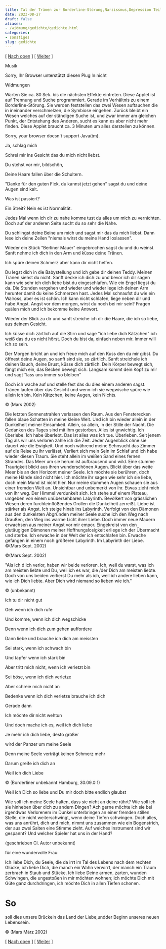 ```yaml
---
title: Tal der Tränen zur Borderline-Störung,Narzissmus,Depression Teil 2
date: 2023-08-27
draft: false
aliases:
- /widmung/gedichte/gedichte.html
categories:
- sonstiges
slug: gedichte
---
```



[ [Nach oben](../widmung_1.html) ] [ [Weiter](gedichte1.html) ]

Musik

Sorry, Ihr Browser unterstützt diesen Plug In nicht

Widmungen

Warten Sie ca. 80 Sek. bis die nächsten
Effekte eintreten. Diese Applet ist auf Trennung und Suche programmiert. Gerade
im Verhältnis zu einem Borderline-Störung. Sie werden feststellen das zwei Wesen
auftauchen die in ineinander verschmelzen, die Symbiose eingehen. Zurück bleibt
ein Wesen welches auf der ständigen Suche ist, und zwar immer am gleichen
Punkt, der Entstehung des Anderen, sucht es kann es aber nicht mehr finden. Diese
Applet braucht ca. 3 Minuten um alles darstellen zu können.

Sorry, your browser doesn't support Java(tm).

Ja,
schlag mich

Schrei
mir ins Gesicht das du mich nicht liebst.

Du
stehst vor mir, bildschön,

Deine
Haare fallen über die Schultern.

"Danke
für den guten Fick, du kannst jetzt gehen" sagst du und deine Augen sind
kalt.

Was
ist passiert?

Ein
Streit? Nein es ist Normalität.

Jedes
Mal wenn ich dir zu nahe komme tust du alles um mich zu vernichten. Doch auf der
anderen Seite sucht du so sehr die Nähe.

Du
schlingst deine Beine um mich und sagst mir das du mich liebst. Dann lese ich
deine Zeilen "niemals wirst du meine Hand loslassen".

Wieder
ein Stück "Berliner Mauer" eingebrochen sagst du und du weinst. Sanft
nehme ich dich in den Arm und küsse deine Tränen.

Ich
spüre deinen Schmerz aber kann dir nicht helfen.

Du
legst dich in die Babystellung und ich gebe dir deinen Teddy. Meinen Tränen
siehst du nicht. Sanft decke ich dich zu und bevor ich dir sagen kann wie sehr
ich dich liebe bist du eingeschlafen. Wie ein Engel liegst du da. Die Stunden
vergehen und wieder und wieder lege ich deinen Arm herunter damit du keine Schmerzen
hast. Jedes Mal schnaufst du wie
ein Walross, aber es ist schön. Ich kann nicht schlafen, liege neben dir und
habe Angst. Angst vor dem morgen, wirst du noch bei mir sein? Fragen quälen
mich und ich bekomme keine Antwort.

Wieder
der Blick zu dir und sanft streiche ich dir die Haare, die ich so liebe, aus
deinem Gesicht.

Ich
küsse dich zärtlich auf die Stirn und sage "ich liebe dich Kätzchen" ich
weiß das du es nicht hörst. Doch du bist da, einfach neben mir. Immer will ich
so sein.

Der
Morgen bricht an und ich freue mich auf den Kuss den du mir gibst. Du öffnest
deine Augen, so sanft sind sie, so zärtlich. Sanft streichele ich deinen Bauch, deine Brust, küsse dich zärtlich.
Dein Körper bewegt sich, fängt mich ein, das Becken bewegt sich. Langsam kommt
dein Kopf zu mir und sagt "lass uns immer so bleiben"

Doch
ich wache auf und stelle fest das du dies einem anderen sagst. Tränen laufen über
das Gesicht und wenn ich sie wegwische spüre wie allein ich bin. Kein Kätzchen,
keine Augen, kein Nichts.

©
(Mars 2002)

Die
  letzten Sonnenstrahlen verlassen den Raum. Aus den Fensterecken fallen blaue Schatten in meine kleine Welt. Und ich bin wieder allein in der Dunkelheit meiner Einsamkeit. Allein, so allein, in der Stille der Nacht. Die Gedanken
  des Tages sind mit ihm gestorben. Alles ist unwichtig. Ich überlebe. Ich habe überlebt. Das ist alles was ich tue. Überleben. Seit jenem Tag als wir uns verloren zähle ich die Zeit. Jeder Augenblick ohne sie dauert wie die Ewigkeit. Und noch während meine Sehnsucht das Zimmer auf die Reise zu ihr verlässt, Verliert sich mein Sein im Schlaf und ich habe wieder diesen Traum. Sie steht allein im weißen Sand eines fernen Strandes. Das Meer um sie herum ist aufbrausend und wild. Eine stumme Traurigkeit blickt aus ihren wunderschönen Augen. Blickt über das weite Meer bis an den Horizont meiner Seele. Ich möchte sie berühren, doch meine Hände sind nicht hier. Ich möchte ihr sagen wie sehr ich sie liebe, doch mein Mund ist nicht hier. Nur meine stummen Augen schauen sie aus einer fremden Welt an. Unsichtbar und unbemerkt von ihr. Etwas zieht mich von ihr weg. Der Himmel verdunkelt sich. Ich stehe auf einem Plateau, umgeben von einem unübersehbaren Labyrinth. Bevölkert von grässlichen Wesen deren furchteinflößendes Grollen die Dunkelheit zerreißt. Liebe ist stärker als Angst. Ich steige hinab ins Labyrinth. Verfolgt von den Dämonen aus den dunkelsten Abgründen meiner Seele suche ich den Weg nach Draußen, den Weg ins warme Licht ihrer Liebe. Doch immer
  neue Mauern erwachsen aus meiner Angst vor mir empor. Eingekreist von den glutäugigen Dämonen meiner Hoffnungslosigkeit erliege ich der Übermacht und sterbe. Ich erwache in der Welt der ich entschlafen bin. Erwache gefangen in einem noch größeren Labyrinth. Im Labyrinth der Liebe. ©(Mars
  Sept. 2002)

©(Mars
  Sept. 2002)

"Als
ich d ich
verlor, haben wir beide verloren. Ich,
weil du warst, was ich am meisten liebte und Du, weil ich es war, die /der Dich am meisten liebte. Doch von uns beiden verlierst Du mehr als ich, weil ich andere lieben kann, wie ich Dich liebte. Aber Dich wird niemand so lieben wie ich."

© (unbekannt)

Ich
tu dir nicht gut

Geh
wenn ich dich rufe

Und
komme, wenn ich dich wegschicke

Denn
wenn ich dich zum gehen auffordere

Dann
liebe und brauche ich dich am meissten

Sei
stark, wenn ich schwach bin

Und
tapfer wenn ich stark bin

Aber
tritt mich nicht, wenn ich verletzt bin

Sei
böse, wenn ich dich verletze

Aber
schreie mich nicht an

Bedenke
wenn ich dich verletze brauche ich dich

Gerade
dann

Ich
möchte dir nicht wehtun

Und
doch mache ich es, weil ich dich liebe

Je
mehr ich dich liebe, desto größer

wird
der Panzer um meine Seele

Denn
meine Seele verträgt keinen Schmerz mehr

Darum
greife ich dich an

Weil
ich dich Liebe

©
(Borderliner unbekannt Hamburg, 30.09.0 1)

Weil
ich Dich so liebe und Du mir doch bitte endlich glaubst

Wie
soll ich meine Seele halten, dass sie nicht an deine rührt? Wie soll ich sie hinheben über dich zu andern Dingen? Ach gerne möchte ich sie bei irgendwas Verlorenem im Dunkel unterbringen an einer fremden stillen Stelle, die nicht weiterschwingt, wenn deine Tiefen schwingen. Doch alles, was uns anrührt, dich und mich, nimmt uns zusammen wie ein Bogenstrich, der aus zwei Saiten eine Stimme zieht. Auf welches Instrument sind wir gespannt? Und welcher Spieler hat uns in der Hand?

(geschrieben
Cl. Autor unbekannt)

für
eine wundervolle Frau

Ich liebe Dich, du Seele, die da irrt im Tal des Lebens nach dem rechten Glücke, ich liebe Dich, die manch ein Wahn
verwirrt, der manch ein Traum zerbrach in Staub und Stücke. Ich liebe Deine armen, zarten,
wunden Schwingen, die ungestoßen in mir möchten wohnen; ich möchte Dich mit Güte ganz
durchdringen, ich möchte Dich in allen Tiefen
schonen.

#

#

#

#

#

# So
soll dies unsere Brückein das
Land der Liebe,undder Beginn unseres neuen Lebenssein.

© (Mars März 2002)

[ [Nach oben](../widmung_1.html) ] [ [Weiter](gedichte1.html) ]